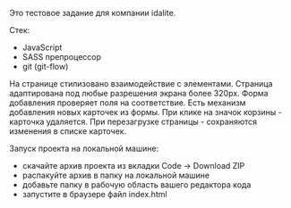 Это тестовое задание для компании idalite.

Стек:

- JavaScript
- SASS препроцессор
- git (git-flow)

На странице стилизовано взаимодействие с элементами. Страница адаптирована под любые разрешения экрана более 320px. Форма добавления проверяет поля на соответствие. Есть механизм добавления новых карточек из формы. При клике на значок корзины - карточка удаляется. При перезагрузке страницы - сохраняются изменения в списке карточек.

Запуск проекта на локальной машине:

- скачайте архив проекта из вкладки Code -> Download ZIP
- распакуйте архив в папку на локальной машине
- добавьте папку в рабочую область вашего редактора кода
- запустите в браузере файл index.html

